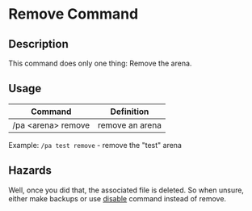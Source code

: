 # Remove Command

## Description

This command does only one thing: Remove the arena.

## Usage

Command |  Definition
------------- | -------------
/pa \<arena\> remove | remove an arena


Example: `/pa test remove` - remove the "test" arena

## Hazards

Well, once you did that, the associated file is deleted. So when unsure, either make backups or use 
[disable](disable.md) command instead of remove.